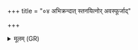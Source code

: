 +++
title = "०४ अभिक्रन्दात् स्तनयित्नोर् अवस्फूर्जाद्"

+++
<details><summary>मूलम् (GR)</summary>

अभिक्रन्दात् स्तनयित्नोर्  
अवस्फूर्जाद् अशन्या उत ।  
देवा मरुतो मृडत नः  
पातु नो दुरिताद् अवद्यात् ॥
</details>